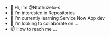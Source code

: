 - 👋 Hi, I’m @Ntuthuzelo-s
- 👀 I’m interested in Repositories
- 🌱 I’m currently learning Service Now App dev
- 💞️ I’m looking to collaborate on ...
- 📫 How to reach me ...

<!---
Ntuthuzelo-s/Ntuthuzelo-s is a ✨ special ✨ repository because its `README.md` (this file) appears on your GitHub profile.
You can click the Preview link to take a look at your changes.
--->
